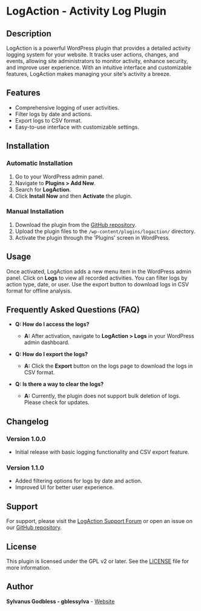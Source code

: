 # LogAction - Activity Log Plugin

## Description
LogAction is a powerful WordPress plugin that provides a detailed activity logging system for your website. It tracks user actions, changes, and events, allowing site administrators to monitor activity, enhance security, and improve user experience. With an intuitive interface and customizable features, LogAction makes managing your site's activity a breeze.

## Features
- Comprehensive logging of user activities.
- Filter logs by date and actions.
- Export logs to CSV format.
- Easy-to-use interface with customizable settings.

## Installation

### Automatic Installation
1. Go to your WordPress admin panel.
2. Navigate to **Plugins > Add New**.
3. Search for **LogAction**.
4. Click **Install Now** and then **Activate** the plugin.

### Manual Installation
1. Download the plugin from the [GitHub repository](https://github.com/gblessylva/LogAction).
2. Upload the plugin files to the `/wp-content/plugins/logaction/` directory.
3. Activate the plugin through the 'Plugins' screen in WordPress.

## Usage
Once activated, LogAction adds a new menu item in the WordPress admin panel. Click on **Logs** to view all recorded activities. You can filter logs by action type, date, or user. Use the export button to download logs in CSV format for offline analysis.

## Frequently Asked Questions (FAQ)

- **Q: How do I access the logs?**
  - **A:** After activation, navigate to **LogAction > Logs** in your WordPress admin dashboard.

- **Q: How do I export the logs?**
  - **A:** Click the **Export** button on the logs page to download the logs in CSV format.

- **Q: Is there a way to clear the logs?**
  - **A:** Currently, the plugin does not support bulk deletion of logs. Please check for updates.

## Changelog

### Version 1.0.0
- Initial release with basic logging functionality and CSV export feature.

### Version 1.1.0
- Added filtering options for logs by date and action.
- Improved UI for better user experience.

## Support
For support, please visit the [LogAction Support Forum](https://gblessylva.com/logaction/support) or open an issue on our [GitHub repository](https://github.com/gblessylva/LogAction/issues).


## License
This plugin is licensed under the GPL v2 or later. See the [LICENSE](https://github.com/gblessylva/LogAction/blob/main/LICENSE) file for more information.

## Author
**Sylvanus Godbless - gblessylva** - [Website](https://gblessylva.com)
